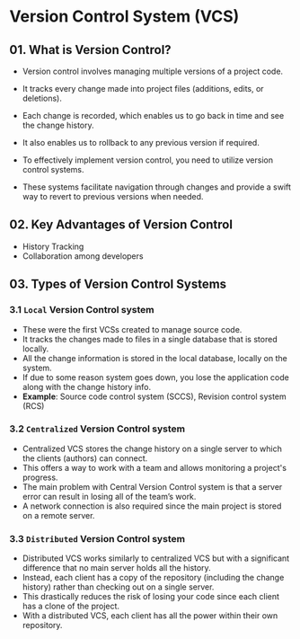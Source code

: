 # Version Control System (VCS)

## 01. What is Version Control?

- Version control involves managing multiple versions of a project code.

- It tracks every change made into project files (additions, edits, or deletions).

- Each change is recorded, which enables us to go back in time and see the change history.
- It also enables us to rollback to any previous version if required.
- To effectively implement version control, you need to utilize version control systems.
- These systems facilitate navigation through changes and provide a swift way to revert to previous versions when needed.

## 02. Key Advantages of Version Control

- History Tracking
- Collaboration among developers

## 03. Types of Version Control Systems

### 3.1 `Local` Version Control system

- These were the first VCSs created to manage source code.
- It tracks the changes made to files in a single database that is stored locally.
- All the change information is stored in the local database, locally on the system.
- If due to some reason system goes down, you lose the application code along with the change history info.
- **Example**: Source code control system (SCCS), Revision control system (RCS)

### 3.2 `Centralized` Version Control system

- Centralized VCS stores the change history on a single server to which the clients (authors) can connect.
- This offers a way to work with a team and allows monitoring a project's progress.
- The main problem with Central Version Control system is that a server error can result in losing all of the team’s work.
- A network connection is also required since the main project is stored on a remote server.

### 3.3 `Distributed` Version Control system

- Distributed VCS works similarly to centralized VCS but
  with a significant difference that no main server holds all the history.
- Instead, each client has a copy of the repository (including the change history) rather than checking out on a single server.
- This drastically reduces the risk of losing your code since
  each client has a clone of the project.
- With a distributed VCS, each client has all the power within their own repository.

